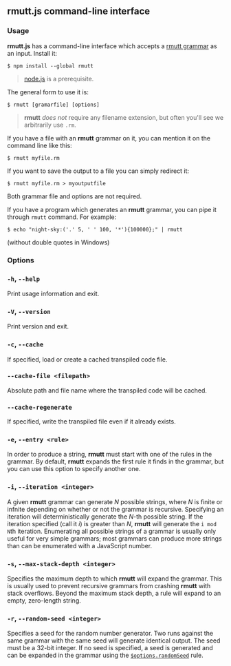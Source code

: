 ## rmutt.js command-line interface

### Usage

**rmutt.js** has a command-line interface which accepts a [rmutt grammar](GUIDE.md) as an input. Install it:

    $ npm install --global rmutt

> [node.js](https://nodejs.org/) is a prerequisite.

The general form to use it is:

    $ rmutt [gramarfile] [options]

> **rmutt** *does not* require any filename extension, but often you'll see we arbitrarily use `.rm`.

If you have a file with an **rmutt** grammar on it, you can mention it on the command line like this:

    $ rmutt myfile.rm

If you want to save the output to a file you can simply redirect it:

    $ rmutt myfile.rm > myoutputfile

Both grammar file and options are not required.

If you have a program which generates an **rmutt** grammar, you can pipe it through `rmutt` command. For example:

```
$ echo "night-sky:('.' 5, ' ' 100, '*'){100000};" | rmutt
```

(without double quotes in Windows)

### Options

### `-h`, `--help`
Print usage information and exit.

### `-V`, `--version`
Print version and exit.

### `-c`, `--cache`
If specified, load or create a cached transpiled code file.

### `--cache-file <filepath>`
Absolute path and file name where the transpiled code will be cached.

### `--cache-regenerate`
If specified, write the transpiled file even if it already exists.

### `-e`, `--entry <rule>`
In order to produce a string, **rmutt** must start with one of the rules in the grammar. By default, **rmutt** expands the first rule it finds in the grammar, but you can use this option to specify another one.

### `-i`, `--iteration <integer>`
A given **rmutt** grammar can generate *N* possible strings, where *N* is finite or infnite depending on whether or not the grammar is recursive. Specifying an iteration will deterministically generate the *N*-th possible string. If the iteration specified (call it *i*) is greater than *N*, **rmutt** will generate the `i mod N`th iteration. Enumerating all possible strings of a grammar is usually only useful for very simple grammars; most grammars can produce more strings than can be enumerated with a JavaScript number.

### `-s`, `--max-stack-depth <integer>`
Specifies the maximum depth to which **rmutt** will expand the grammar. This is usually used to prevent recursive grammars from crashing **rmutt** with stack overflows. Beyond the maximum stack depth, a rule will expand to an empty, zero-length string.

### `-r`, `--random-seed <integer>`
Specifies a seed for the random number generator. Two runs against the same grammar with the same seed will generate identical output. The seed must be a 32-bit integer. If no seed is specified, a seed is generated and can be expanded in the grammar using the [`$options.randomSeed`](./GUIDE.md#options-package) rule.

